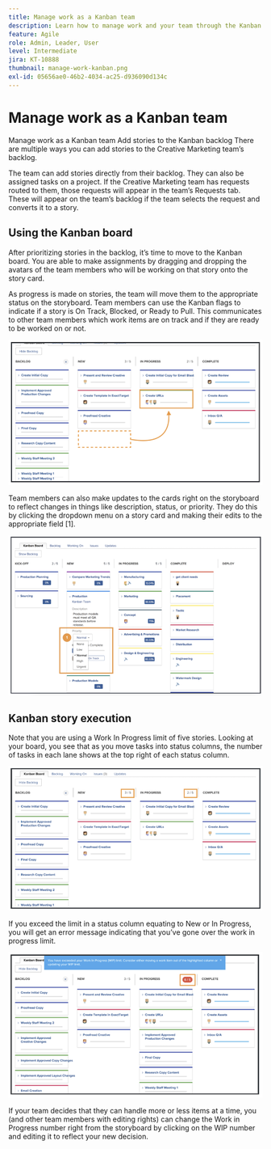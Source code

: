 ```yaml
---
title: Manage work as a Kanban team
description: Learn how to manage work and your team through the Kanban teams page.
feature: Agile
role: Admin, Leader, User
level: Intermediate
jira: KT-10888
thumbnail: manage-work-kanban.png
exl-id: 05656ae0-46b2-4034-ac25-d936090d134c
---
```

# Manage work as a Kanban team

Manage work as a Kanban team
Add stories to the Kanban backlog 
There are multiple ways you can add stories to the Creative Marketing team’s backlog.  

The team can add stories directly from their backlog. 
They can also be assigned tasks on a project. If the Creative Marketing team has requests routed to them, those requests will appear in the team’s Requests tab. These will appear on the team’s backlog if the team selects the request and converts it to a story. 
 

## Using the Kanban board 

After prioritizing stories in the backlog, it’s time to move to the Kanban board. You are able to make assignments by dragging and dropping the avatars of the team members who will be working on that story onto the story card. 


As progress is made on stories, the team will move them to the appropriate status on the storyboard. Team members can use the Kanban flags to indicate if a story is On Track, Blocked, or Ready to Pull. This communicates to other team members which work items are on track and if they are ready to be worked on or not.

![Kanban cards](assets/kanban-01.png)

Team members can also make updates to the cards right on the storyboard to reflect changes in things like description, status, or priority. They do this by clicking the dropdown menu on a story card and making their edits to the appropriate field [1]. 

![Kanban card status](assets/kanban-02.png)

## Kanban story execution  

Note that you are using a Work In Progress limit of five stories. Looking at your board, you see that as you move tasks into status columns, the number of tasks in each lane shows at the top right of each status column.

![Kanban WIP limits](assets/kanban-03.png)

If you exceed the limit in a status column equating to New or In Progress, you will get an error message indicating that you’ve gone over the work in progress limit. 

![Exceed WIP limits](assets/kanban-04.png)

If your team decides that they can handle more or less items at a time, you (and other team members with editing rights) can change the Work in Progress number right from the storyboard by clicking on the WIP number and editing it to reflect your new decision.

